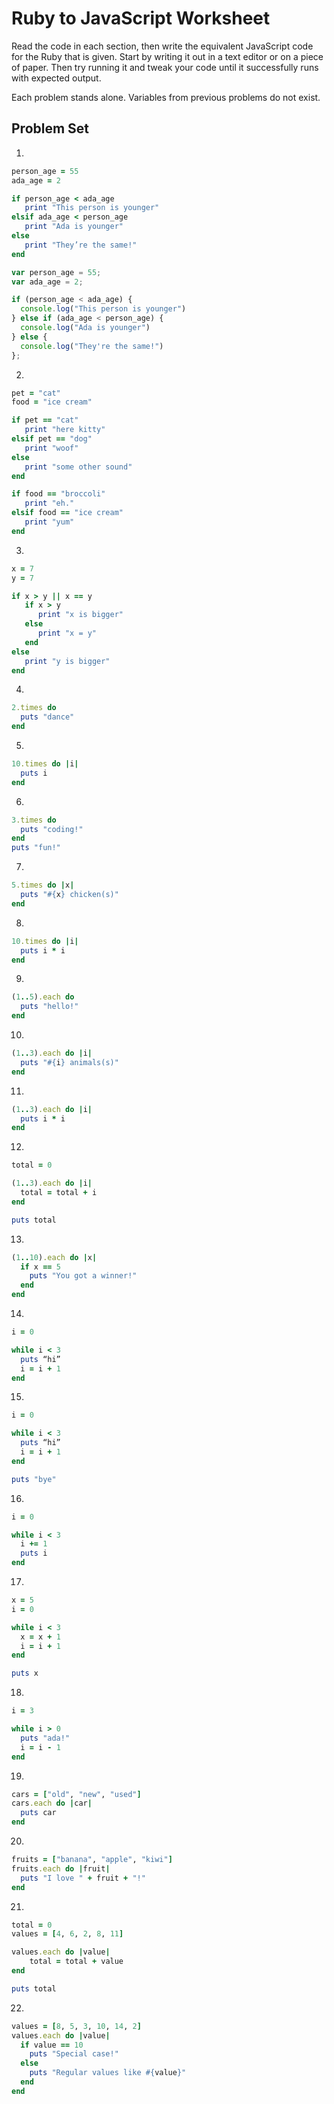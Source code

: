 # Ruby to JavaScript Worksheet
Read the code in each section, then write the equivalent JavaScript code for the Ruby that is given. Start by writing it out in a text editor or on a piece of paper. Then try running it and tweak your code until it successfully runs with expected output.

Each problem stands alone. Variables from previous problems do not exist.

## Problem Set
1.
```ruby
person_age = 55
ada_age = 2

if person_age < ada_age
   print "This person is younger"
elsif ada_age < person_age
   print "Ada is younger"
else
   print "They’re the same!"
end
```

```javascript
var person_age = 55;
var ada_age = 2;

if (person_age < ada_age) {
  console.log("This person is younger")
} else if (ada_age < person_age) {
  console.log("Ada is younger")
} else {
  console.log("They're the same!")
};
```

2.
```ruby
pet = "cat"
food = "ice cream"

if pet == "cat"
   print "here kitty"
elsif pet == "dog"
   print "woof"
else
   print "some other sound"
end

if food == "broccoli"
   print "eh."
elsif food == "ice cream"
   print "yum"
end
```

3.
```ruby
x = 7
y = 7

if x > y || x == y
   if x > y
      print "x is bigger"
   else
      print "x = y"
   end
else
   print "y is bigger"
end
```

4.
```ruby
2.times do
  puts "dance"
end
```

5.
```ruby
10.times do |i|
  puts i
end
```

6.
```ruby
3.times do
  puts "coding!"
end
puts "fun!"
```

7.
```ruby
5.times do |x|
  puts "#{x} chicken(s)"
end
```

8.
```ruby
10.times do |i|
  puts i * i
end

```

9.
```ruby
(1..5).each do
  puts "hello!"
end
```

10.
```ruby
(1..3).each do |i|
  puts "#{i} animals(s)"
end
```

11.
```ruby
(1..3).each do |i|
  puts i * i
end
```

12.
```ruby
total = 0

(1..3).each do |i|
  total = total + i
end

puts total
```

13.
```ruby
(1..10).each do |x|
  if x == 5
    puts "You got a winner!"
  end
end
```

14.
```ruby
i = 0

while i < 3
  puts “hi”
  i = i + 1
end
```

15.
```ruby
i = 0

while i < 3
  puts “hi”
  i = i + 1
end

puts "bye"
```

16.
```ruby
i = 0

while i < 3
  i += 1
  puts i
end
```

17.
```ruby
x = 5
i = 0

while i < 3
  x = x + 1
  i = i + 1
end

puts x
```

18.
```ruby
i = 3

while i > 0
  puts "ada!"
  i = i - 1
end
```


19.
```ruby
cars = ["old", "new", "used"]
cars.each do |car|
  puts car
end
```

20.
```ruby
fruits = ["banana", "apple", "kiwi"]
fruits.each do |fruit|
  puts "I love " + fruit + "!"
end
```

21.
```ruby
total = 0
values = [4, 6, 2, 8, 11]

values.each do |value|
    total = total + value
end

puts total
```

22.
```ruby
values = [8, 5, 3, 10, 14, 2]
values.each do |value|
  if value == 10
    puts "Special case!"
  else
    puts "Regular values like #{value}"
  end
end
```
